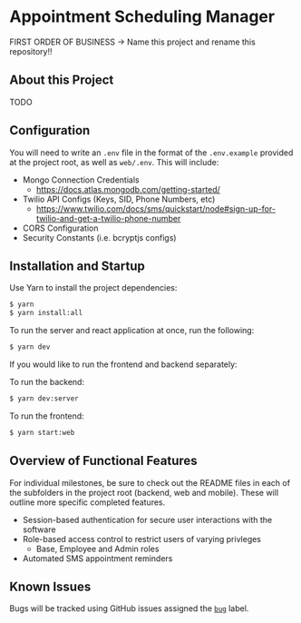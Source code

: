 # Appointment Scheduling Manager

FIRST ORDER OF BUSINESS -> Name this project and rename this repository!!

## About this Project

TODO

## Configuration

You will need to write an `.env` file in the format of the `.env.example` provided at the project root, as well as `web/.env`. This will include:

- Mongo Connection Credentials
  - https://docs.atlas.mongodb.com/getting-started/
- Twilio API Configs (Keys, SID, Phone Numbers, etc)
  - https://www.twilio.com/docs/sms/quickstart/node#sign-up-for-twilio-and-get-a-twilio-phone-number
- CORS Configuration
- Security Constants (i.e. bcryptjs configs)

## Installation and Startup

Use Yarn to install the project dependencies:

```bash
$ yarn
$ yarn install:all
```

To run the server and react application at once, run the following:

```bash
$ yarn dev
```

If you would like to run the frontend and backend separately:

To run the backend:

```bash
$ yarn dev:server
```

To run the frontend:

```bash
$ yarn start:web
```

## Overview of Functional Features

For individual milestones, be sure to check out the README files in each of the subfolders in the project root (backend, web and mobile). These will outline more specific completed features.

- Session-based authentication for secure user interactions with the software
- Role-based access control to restrict users of varying privleges
  - Base, Employee and Admin roles
- Automated SMS appointment reminders

## Known Issues

Bugs will be tracked using GitHub issues assigned the [`bug`](https://github.com/medapt/medapt/issues?q=is%3Aissue+is%3Aopen+label%3Abug) label.
